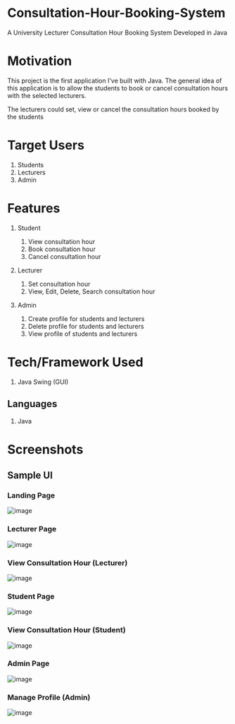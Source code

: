 # Consultation-Hour-Booking-System
A University Lecturer Consultation Hour Booking System Developed in Java

# Motivation
This project is the first application I've built with Java. The general idea of this application is to allow the students to book or cancel consultation hours with the selected lecturers. 

The lecturers could set, view or cancel the consultation hours booked by the students

# Target Users
1. Students
2. Lecturers
3. Admin

# Features
1. Student
    1. View consultation hour
    2. Book consultation hour
    3. Cancel consultation hour
    
2. Lecturer
    1. Set consultation hour
    2. View, Edit, Delete, Search consultation hour
    
3. Admin
    1. Create profile for students and lecturers
    2. Delete profile for students and lecturers
    3. View profile of students and lecturers
    
# Tech/Framework Used
1. Java Swing (GUI)

## Languages
1. Java

# Screenshots
## Sample UI
### Landing Page
![image](https://user-images.githubusercontent.com/63278063/117297408-c3581300-aea8-11eb-9c75-15cf7a1fae57.png)

### Lecturer Page
![image](https://user-images.githubusercontent.com/63278063/117297475-db2f9700-aea8-11eb-806c-35ec69ae6606.png)

### View Consultation Hour (Lecturer)
![image](https://user-images.githubusercontent.com/63278063/117297540-ee426700-aea8-11eb-8614-42d937f370d0.png)

### Student Page
![image](https://user-images.githubusercontent.com/63278063/117297599-fe5a4680-aea8-11eb-8ac1-3c1a62b3a259.png)

### View Consultation Hour (Student)
![image](https://user-images.githubusercontent.com/63278063/117297638-0b773580-aea9-11eb-8633-eaef352aacd2.png)

### Admin Page
![image](https://user-images.githubusercontent.com/63278063/117297712-1d58d880-aea9-11eb-850d-7d64754da792.png)

### Manage Profile (Admin)
![image](https://user-images.githubusercontent.com/63278063/117297770-2cd82180-aea9-11eb-877d-ef749062932f.png)


